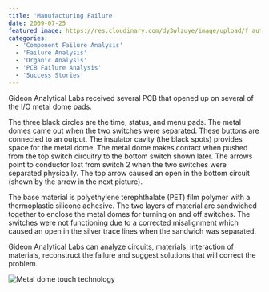 ```yaml
---
title: 'Manufacturing Failure'
date: 2009-07-25
featured_image: https://res.cloudinary.com/dy3wlzuye/image/upload/f_auto,c_scale,w_250/v1/GideonLabs/Metal-dome-touch-technology.jpg
categories:
  - 'Component Failure Analysis'
  - 'Failure Analysis'
  - 'Organic Analysis'
  - 'PCB Failure Analysis'
  - 'Success Stories'
---
```


Gideon Analytical Labs received several PCB that opened up on several of the I/O metal dome pads.

The three black circles are the time, status, and menu pads. The metal domes came out when the two switches were separated. These buttons are connected to an output. The insulator cavity (the black spots) provides space for the metal dome. The metal dome makes contact when pushed from the top switch circuitry to the bottom switch shown later. The arrows point to conductor lost from switch 2 when the two switches were separated physically. The top arrow caused an open in the bottom circuit (shown by the arrow in the next picture).

The base material is polyethylene terephthalate (PET) film polymer with a thermoplastic silicone adhesive. The two layers of material are sandwiched together to enclose the metal domes for turning on and off switches. The switches were not functioning due to a corrected misalignment which caused an open in the silver trace lines when the sandwich was separated.

Gideon Analytical Labs can analyze circuits, materials, interaction of materials, reconstruct the failure and suggest solutions that will correct the problem.

![Metal dome touch technology](https://res.cloudinary.com/dy3wlzuye/image/upload/f_auto,c_scale,w_300/GideonLabs/Metal-dome-touch-technology.jpg 'Metal dome touch technology')
